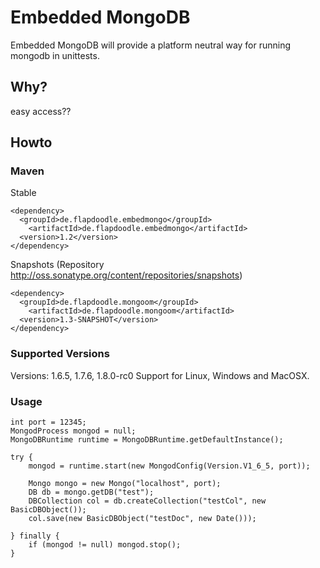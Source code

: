 # Embedded MongoDB

Embedded MongoDB will provide a platform neutral way for running mongodb in unittests.

## Why?

easy access??

## Howto

### Maven

Stable

	<dependency>
	  <groupId>de.flapdoodle.embedmongo</groupId>
		<artifactId>de.flapdoodle.embedmongo</artifactId>
	  <version>1.2</version>
	</dependency>

Snapshots (Repository http://oss.sonatype.org/content/repositories/snapshots)

	<dependency>
	  <groupId>de.flapdoodle.mongoom</groupId>
		<artifactId>de.flapdoodle.mongoom</artifactId>
	  <version>1.3-SNAPSHOT</version>
	</dependency>

### Supported Versions

Versions: 1.6.5, 1.7.6, 1.8.0-rc0
Support for Linux, Windows and MacOSX.

### Usage

	int port = 12345;
	MongodProcess mongod = null;
	MongoDBRuntime runtime = MongoDBRuntime.getDefaultInstance();
	
	try {
		mongod = runtime.start(new MongodConfig(Version.V1_6_5, port));

		Mongo mongo = new Mongo("localhost", port);
		DB db = mongo.getDB("test");
		DBCollection col = db.createCollection("testCol", new BasicDBObject());
		col.save(new BasicDBObject("testDoc", new Date()));

	} finally {
		if (mongod != null)	mongod.stop();
	}


